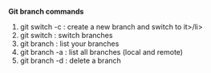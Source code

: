 **Git branch commands**

<ol> <li>git switch -c <branchname> : create a new branch and switch to it>/li>

<li>git switch <branchname> : switch branches</li>

<li>git branch : list your branches</li>

<li>git branch -a : list all branches (local and remote)</li>

<li>git branch -d <branchname> : delete a branch</li>

